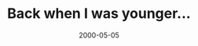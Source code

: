 ---
layout: base.njk
title : 'Back when I was younger...' 
view_title : 'Back when I was younger...' 
year : '2000' 
date : '2000-05-05' 
img_file : '/drawing/backwhen.png' 
html_file : 'backwhen' 
next_html : 'mypotato.html' 
year_order : '276' 
permalink : "title/{{html_file}}.html"
---